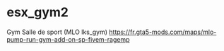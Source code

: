 # esx_gym2
Gym Salle de sport (MLO lks_gym) 
https://fr.gta5-mods.com/maps/mlo-pump-run-gym-add-on-sp-fivem-ragemp
